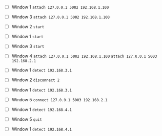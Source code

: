 - [ ] Window 1
`attach 127.0.0.1 5002 192.168.1.100`

- [ ] Window 3
`attach 127.0.0.1 5002 192.168.1.100`

- [ ] Window 2
`start`

- [ ] Window 1
`start`

- [ ] Window 3
`start`

- [ ] Window 4
`attach 127.0.0.1 5002 192.168.1.100`
`attach 127.0.0.1 5003 192.168.2.1`

- [ ] Window 1
`detect 192.168.3.1`

- [ ] Window 2
`disconnect 2`

- [ ] Window 1
`detect 192.168.3.1`

- [ ] Window 5
`connect 127.0.0.1 5003 192.168.2.1`

- [ ] Window 1
`detect 192.168.4.1`

- [ ] Window 5
`quit`

- [ ] Window 1
`detect 192.168.4.1`